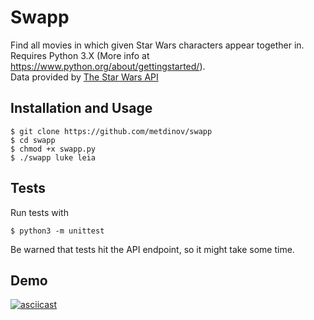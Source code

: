 # Swapp

Find all movies in which given Star Wars characters appear together in.  
Requires Python 3.X (More info at https://www.python.org/about/gettingstarted/).  
Data provided by [The Star Wars API](https://swapi.co/)

## Installation and Usage

```console
$ git clone https://github.com/metdinov/swapp
$ cd swapp
$ chmod +x swapp.py
$ ./swapp luke leia
```

## Tests

Run tests with

```console
$ python3 -m unittest
```

Be warned that tests hit the API endpoint, so it might take some time.

## Demo

[![asciicast](https://asciinema.org/a/uImrF5Owjg10Dk2DRv7ZbKkX8.png)](https://asciinema.org/a/uImrF5Owjg10Dk2DRv7ZbKkX8?speed=3)
